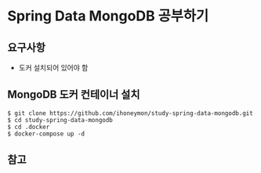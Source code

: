 # Spring Data MongoDB 공부하기

## 요구사항
* 도커 설치되어 있어야 함

## MongoDB 도커 컨테이너 설치
```
$ git clone https://github.com/ihoneymon/study-spring-data-mongodb.git
$ cd study-spring-data-mongodb
$ cd .docker
$ docker-compose up -d
```

## 참고
